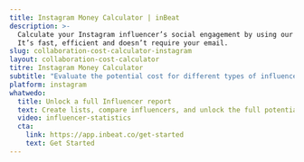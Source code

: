 ```yaml
---
title: Instagram Money Calculator | inBeat
description: >-
  Calculate your Instagram influencer’s social engagement by using our free engagement rate calculator online.
  It’s fast, efficient and doesn’t require your email.
slug: collaboration-cost-calculator-instagram
layout: collaboration-cost-calculator
titre: Instagram Money Calculator
subtitle: "Evaluate the potential cost for different types of influencer collaborations based on profile performance analytics."
platform: instagram
whatwedo:
  title: Unlock a full Influencer report
  text: Create lists, compare influencers, and unlock the full potential of our vetting tools with our Premium toolkit. 
  video: influencer-statistics 
  cta:
    link: https://app.inbeat.co/get-started
    text: Get Started
---
```

